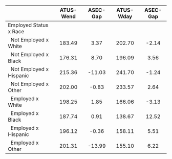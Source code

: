 
|                      |    ATUS-Wend |     ASEC-Gap |    ATUS-Wday |     ASEC-Gap |
| -------------------- | :----------: | :----------: | :----------: | :----------: |
| Employed Status x Race |              |              |              |              |
| &nbsp;&nbsp;Not Employed x White |       183.49 |         3.37 |       202.70 |        -2.14 |
| &nbsp;&nbsp;Not Employed x Black |       176.31 |         8.70 |       196.09 |         3.56 |
| &nbsp;&nbsp;Not Employed x Hispanic |       215.36 |       -11.03 |       241.70 |        -1.24 |
| &nbsp;&nbsp;Not Employed x Other |       202.00 |        -0.83 |       233.57 |         2.64 |
| &nbsp;&nbsp;Employed x White |       198.25 |         1.85 |       166.06 |        -3.13 |
| &nbsp;&nbsp;Employed x Black |       187.74 |         0.91 |       138.67 |        12.52 |
| &nbsp;&nbsp;Employed x Hispanic |       196.12 |        -0.36 |       158.11 |         5.51 |
| &nbsp;&nbsp;Employed x Other |       201.31 |       -13.99 |       155.10 |         6.22 |

